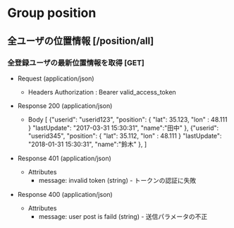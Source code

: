 # Group position

## 全ユーザの位置情報 [/position/all]

### 全登録ユーザの最新位置情報を取得 [GET]

+ Request (application/json)
    + Headers
        Authorization : Bearer valid_access_token

+ Response 200 (application/json)
     + Body
        [
            {"userid": "userid123", "position": { "lat": 35.123, "lon" : 48.111 } "lastUpdate": "2017-03-31 15:30:31", "name":"田中" },
            {"userid": "userid345", "position": { "lat": 35.112, "lon" : 48.111 } "lastUpdate": "2018-01-31 15:30:31", "name":"鈴木" },
        ]

+ Response 401 (application/json)
    + Attributes
        + message: invalid token (string) - トークンの認証に失敗


+ Response 400 (application/json)
    + Attributes
        + message: user post is faild (string) - 送信パラメータの不正


